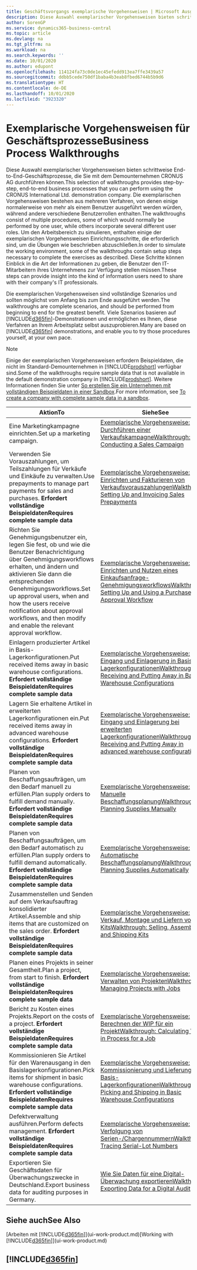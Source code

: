```yaml
---
title: Geschäftsvorgangs exemplarische Vorgehensweisen | Microsoft Ausgleich.
description: Diese Auswahl exemplarischer Vorgehensweisen bieten schrittweise End-to-End-Geschäftsprozesse, die Sie mit dem Demounternehmen CRONUS AG durchführen können.
author: SorenGP
ms.service: dynamics365-business-central
ms.topic: article
ms.devlang: na
ms.tgt_pltfrm: na
ms.workload: na
ms.search.keywords: ''
ms.date: 10/01/2020
ms.author: edupont
ms.openlocfilehash: 114124fa73c0de1ec45efedd913ea7ffe3439a57
ms.sourcegitcommit: ddbb5cede750df1baba4b3eab8fbed6744b5b9d6
ms.translationtype: HT
ms.contentlocale: de-DE
ms.lasthandoff: 10/01/2020
ms.locfileid: "3923320"
---
```

# <a name="business-process-walkthroughs"></a><span data-ttu-id="831ef-103">Exemplarische Vorgehensweisen für Geschäftsprozesse</span><span class="sxs-lookup"><span data-stu-id="831ef-103">Business Process Walkthroughs</span></span>

<span data-ttu-id="831ef-104">Diese Auswahl exemplarischer Vorgehensweisen bieten schrittweise End-to-End-Geschäftsprozesse, die Sie mit dem Demounternehmen CRONUS AG durchführen können.</span><span class="sxs-lookup"><span data-stu-id="831ef-104">This selection of walkthroughs provides step-by-step, end-to-end business processes that you can perform using the CRONUS International Ltd. demonstration company.</span></span> <span data-ttu-id="831ef-105">Die exemplarischen Vorgehensweisen bestehen aus mehreren Verfahren, von denen einige normalerweise von mehr als einem Benutzer ausgeführt werden würden, während andere verschiedene Benutzerrollen enthalten.</span><span class="sxs-lookup"><span data-stu-id="831ef-105">The walkthroughs consist of multiple procedures, some of which would normally be performed by one user, while others incorporate several different user roles.</span></span> <span data-ttu-id="831ef-106">Um den Arbeitsbereich zu simulieren, enthalten einige der exemplarischen Vorgehensweisen Einrichtungsschritte, die erforderlich sind, um die Übungen wie beschrieben abzuschließen.</span><span class="sxs-lookup"><span data-stu-id="831ef-106">In order to simulate the working environment, some of the walkthroughs contain setup steps necessary to complete the exercises as described.</span></span> <span data-ttu-id="831ef-107">Diese Schritte können Einblick in die Art der Informationen zu geben, die Benutzer den IT-Mitarbeitern ihres Unternehmens zur Verfügung stellen müssen.</span><span class="sxs-lookup"><span data-stu-id="831ef-107">These steps can provide insight into the kind of information users need to share with their company's IT professionals.</span></span>  

 <span data-ttu-id="831ef-108">Die exemplarischen Vorgehensweisen sind vollständige Szenarios und sollten möglichst vom Anfang bis zum Ende ausgeführt werden.</span><span class="sxs-lookup"><span data-stu-id="831ef-108">The walkthroughs are complete scenarios, and should be performed from beginning to end for the greatest benefit.</span></span> <span data-ttu-id="831ef-109">Viele Szenarios basieren auf [!INCLUDE[d365fin](includes/d365fin_md.md)]-Demonstrationen und ermöglichen es Ihnen, diese Verfahren an Ihrem Arbeitsplatz selbst auszuprobieren.</span><span class="sxs-lookup"><span data-stu-id="831ef-109">Many are based on [!INCLUDE[d365fin](includes/d365fin_md.md)] demonstrations, and enable you to try those procedures yourself, at your own pace.</span></span>  

> [!NOTE]
> <span data-ttu-id="831ef-110">Einige der exemplarischen Vorgehensweisen erfordern Beispieldaten, die nicht im Standard-Demounternehmen in [!INCLUDE[prodshort](includes/prodshort.md)] verfügbar sind.</span><span class="sxs-lookup"><span data-stu-id="831ef-110">Some of the walkthroughs require sample data that is not available in the default demonstration company in [!INCLUDE[prodshort](includes/prodshort.md)].</span></span> <span data-ttu-id="831ef-111">Weitere Informationen finden Sie unter [So erstellen Sie ein Unternehmen mit vollständigen Beispieldaten in einer Sandbox](across-how-create-sandbox-environment.md#to-create-a-company-with-complete-sample-data-in-a-sandbox).</span><span class="sxs-lookup"><span data-stu-id="831ef-111">For more information, see [To create a company with complete sample data in a sandbox](across-how-create-sandbox-environment.md#to-create-a-company-with-complete-sample-data-in-a-sandbox).</span></span>

|<span data-ttu-id="831ef-112">Aktion</span><span class="sxs-lookup"><span data-stu-id="831ef-112">To</span></span>|<span data-ttu-id="831ef-113">Siehe</span><span class="sxs-lookup"><span data-stu-id="831ef-113">See</span></span>|  
|--------|---------|  
|<span data-ttu-id="831ef-114">Eine Marketingkampagne einrichten.</span><span class="sxs-lookup"><span data-stu-id="831ef-114">Set up a marketing campaign.</span></span>|[<span data-ttu-id="831ef-115">Exemplarische Vorgehensweise: Durchführen einer Verkaufskampagne</span><span class="sxs-lookup"><span data-stu-id="831ef-115">Walkthrough: Conducting a Sales Campaign</span></span>](walkthrough-conducting-a-sales-campaign.md)|  
|<span data-ttu-id="831ef-116">Verwenden Sie Vorauszahlungen, um Teilszahlungen für Verkäufe und Einkäufe zu verwalten.</span><span class="sxs-lookup"><span data-stu-id="831ef-116">Use prepayments to manage part payments for sales and purchases.</span></span> <span data-ttu-id="831ef-117">**Erfordert vollständige Beispieldaten**</span><span class="sxs-lookup"><span data-stu-id="831ef-117">**Requires complete sample data**</span></span> |[<span data-ttu-id="831ef-118">Exemplarische Vorgehensweise: Einrichten und Fakturieren von Verkaufsvorauszahlungen</span><span class="sxs-lookup"><span data-stu-id="831ef-118">Walkthrough: Setting Up and Invoicing Sales Prepayments</span></span>](walkthrough-setting-up-and-invoicing-sales-prepayments.md)|  
|<span data-ttu-id="831ef-119">Richten Sie Genehmigungsbenutzer ein, legen Sie fest, ob und wie die Benutzer Benachrichtigung über Genehmigungsworkflows erhalten, und ändern und aktivieren Sie dann die entsprechenden Genehmigungsworkflows.</span><span class="sxs-lookup"><span data-stu-id="831ef-119">Set up approval users, when and how the users receive notification about approval workflows, and then modify and enable the relevant approval workflow.</span></span>|[<span data-ttu-id="831ef-120">Exemplarische Vorgehensweise: Einrichten und Nutzen eines Einkaufsanfrage-Genehmigungsworkflows</span><span class="sxs-lookup"><span data-stu-id="831ef-120">Walkthrough: Setting Up and Using a Purchase Approval Workflow</span></span>](walkthrough-setting-up-and-using-a-purchase-approval-workflow.md)|  
|<span data-ttu-id="831ef-121">Einlagern produzierter Artikel in Basis-Lagerkonfigurationen.</span><span class="sxs-lookup"><span data-stu-id="831ef-121">Put received items away in basic warehouse configurations.</span></span> <span data-ttu-id="831ef-122">**Erfordert vollständige Beispieldaten**</span><span class="sxs-lookup"><span data-stu-id="831ef-122">**Requires complete sample data**</span></span>|[<span data-ttu-id="831ef-123">Exemplarische Vorgehensweise: Eingang und Einlagerung in Basis-Lagerkonfigurationen</span><span class="sxs-lookup"><span data-stu-id="831ef-123">Walkthrough: Receiving and Putting Away in Basic Warehouse Configurations</span></span>](walkthrough-receiving-and-putting-away-in-basic-warehousing.md)|  
|<span data-ttu-id="831ef-124">Lagern Sie erhaltene Artikel in erweiterten Lagerkonfigurationen ein.</span><span class="sxs-lookup"><span data-stu-id="831ef-124">Put received items away in advanced warehouse configurations.</span></span> <span data-ttu-id="831ef-125">**Erfordert vollständige Beispieldaten**</span><span class="sxs-lookup"><span data-stu-id="831ef-125">**Requires complete sample data**</span></span>|[<span data-ttu-id="831ef-126">Exemplarische Vorgehensweise: Eingang und Einlagerung bei erweiterten Lagerkonfigurationen</span><span class="sxs-lookup"><span data-stu-id="831ef-126">Walkthrough: Receiving and Putting Away in advanced warehouse configurations</span></span>](walkthrough-receiving-and-putting-away-in-advanced-warehousing.md)|  
|<span data-ttu-id="831ef-127">Planen von Beschaffungsaufträgen, um den Bedarf manuell zu erfüllen.</span><span class="sxs-lookup"><span data-stu-id="831ef-127">Plan supply orders to fulfill demand manually.</span></span> <span data-ttu-id="831ef-128">**Erfordert vollständige Beispieldaten**</span><span class="sxs-lookup"><span data-stu-id="831ef-128">**Requires complete sample data**</span></span>|[<span data-ttu-id="831ef-129">Exemplarische Vorgehensweise: Manuelle Beschaffungsplanung</span><span class="sxs-lookup"><span data-stu-id="831ef-129">Walkthrough: Planning Supplies Manually</span></span>](walkthrough-planning-supplies-manually.md)|  
|<span data-ttu-id="831ef-130">Planen von Beschaffungsaufträgen, um den Bedarf automatisch zu erfüllen.</span><span class="sxs-lookup"><span data-stu-id="831ef-130">Plan supply orders to fulfill demand automatically.</span></span> <span data-ttu-id="831ef-131">**Erfordert vollständige Beispieldaten**</span><span class="sxs-lookup"><span data-stu-id="831ef-131">**Requires complete sample data**</span></span>|[<span data-ttu-id="831ef-132">Exemplarische Vorgehensweise: Automatische Beschaffungsplanung</span><span class="sxs-lookup"><span data-stu-id="831ef-132">Walkthrough: Planning Supplies Automatically</span></span>](walkthrough-planning-supplies-automatically.md)|  
|<span data-ttu-id="831ef-133">Zusammenstellen und Senden auf dem Verkaufsauftrag konsolidierter Artikel.</span><span class="sxs-lookup"><span data-stu-id="831ef-133">Assemble and ship items that are customized on the sales order.</span></span> <span data-ttu-id="831ef-134">**Erfordert vollständige Beispieldaten**</span><span class="sxs-lookup"><span data-stu-id="831ef-134">**Requires complete sample data**</span></span>|[<span data-ttu-id="831ef-135">Exemplarische Vorgehensweise: Verkauf, Montage und Liefern von Kits</span><span class="sxs-lookup"><span data-stu-id="831ef-135">Walkthrough: Selling, Assembling, and Shipping Kits</span></span>](walkthrough-selling-assembling-and-shipping-kits.md)|  
|<span data-ttu-id="831ef-136">Planen eines Projekts in seiner Gesamtheit.</span><span class="sxs-lookup"><span data-stu-id="831ef-136">Plan a project, from start to finish.</span></span> <span data-ttu-id="831ef-137">**Erfordert vollständige Beispieldaten**</span><span class="sxs-lookup"><span data-stu-id="831ef-137">**Requires complete sample data**</span></span>|[<span data-ttu-id="831ef-138">Exemplarische Vorgehensweise: Verwalten von Projekten</span><span class="sxs-lookup"><span data-stu-id="831ef-138">Walkthrough: Managing Projects with Jobs</span></span>](walkthrough-managing-projects-with-jobs.md)|  
|<span data-ttu-id="831ef-139">Bericht zu Kosten eines Projekts.</span><span class="sxs-lookup"><span data-stu-id="831ef-139">Report on the costs of a project.</span></span> <span data-ttu-id="831ef-140">**Erfordert vollständige Beispieldaten**</span><span class="sxs-lookup"><span data-stu-id="831ef-140">**Requires complete sample data**</span></span>|[<span data-ttu-id="831ef-141">Exemplarische Vorgehensweise: Berechnen der WIP für ein Projekt</span><span class="sxs-lookup"><span data-stu-id="831ef-141">Walkthrough: Calculating Work in Process for a Job</span></span>](walkthrough-calculating-work-in-process-for-a-job.md)|  
|<span data-ttu-id="831ef-142">Kommissionieren Sie Artikel für den Warenausgang in den Basislagerkonfigurationen.</span><span class="sxs-lookup"><span data-stu-id="831ef-142">Pick items for shipment in basic warehouse configurations.</span></span> <span data-ttu-id="831ef-143">**Erfordert vollständige Beispieldaten**</span><span class="sxs-lookup"><span data-stu-id="831ef-143">**Requires complete sample data**</span></span>|[<span data-ttu-id="831ef-144">Exemplarische Vorgehensweise: Kommissionierung und Lieferung in Basis-Lagerkonfigurationen</span><span class="sxs-lookup"><span data-stu-id="831ef-144">Walkthrough: Picking and Shipping in Basic Warehouse Configurations</span></span>](walkthrough-picking-and-shipping-in-basic-warehousing.md)|  
|<span data-ttu-id="831ef-145">Defektverwaltung ausführen.</span><span class="sxs-lookup"><span data-stu-id="831ef-145">Perform defects management.</span></span> <span data-ttu-id="831ef-146">**Erfordert vollständige Beispieldaten**</span><span class="sxs-lookup"><span data-stu-id="831ef-146">**Requires complete sample data**</span></span>|[<span data-ttu-id="831ef-147">Exemplarische Vorgehensweise: Verfolgung von Serien-/Chargennummern</span><span class="sxs-lookup"><span data-stu-id="831ef-147">Walkthrough: Tracing Serial-Lot Numbers</span></span>](walkthrough-tracing-serial-lot-numbers.md)|
|<span data-ttu-id="831ef-148">Exportieren Sie Geschäftsdaten für Überwachungszwecke in Deutschland.</span><span class="sxs-lookup"><span data-stu-id="831ef-148">Export business data for auditing purposes in Germany.</span></span>|[<span data-ttu-id="831ef-149">Wie Sie Daten für eine Digital-Überwachung exportieren</span><span class="sxs-lookup"><span data-stu-id="831ef-149">Walkthrough: Exporting Data for a Digital Audit</span></span>](LocalFunctionality/Germany/walkthrough-exporting-data-for-a-digital-audit.md)|

## <a name="see-also"></a><span data-ttu-id="831ef-150">Siehe auch</span><span class="sxs-lookup"><span data-stu-id="831ef-150">See Also</span></span>

<span data-ttu-id="831ef-151">[Arbeiten mit [!INCLUDE[d365fin](includes/d365fin_md.md)]](ui-work-product.md)</span><span class="sxs-lookup"><span data-stu-id="831ef-151">[Working with [!INCLUDE[d365fin](includes/d365fin_md.md)]](ui-work-product.md)</span></span>  

## [!INCLUDE[d365fin](includes/free_trial_md.md)]  
